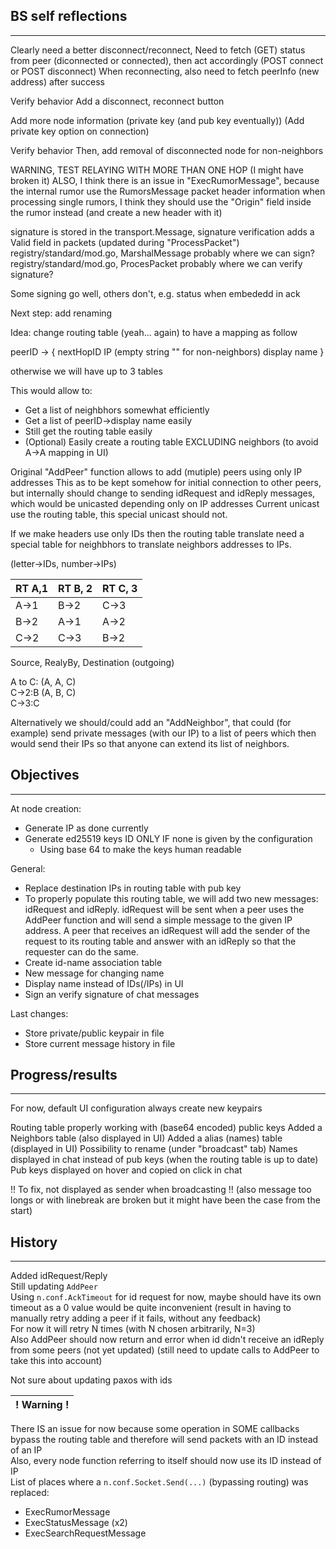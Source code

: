 ## BS self reflections
----

Clearly need a better disconnect/reconnect, 
Need to fetch (GET) status from peer (diconnected or connected), then act accordingly
(POST connect or POST disconnect)
When reconnecting, also need to fetch peerInfo (new address) after success

Verify behavior
Add a disconnect, reconnect button

Add more node information (private key (and pub key eventually))
(Add private key option on connection)

Verify behavior
Then, add removal of disconnected node for non-neighbors


WARNING, TEST RELAYING WITH MORE THAN ONE HOP (I might have broken it)
ALSO, I think there is an issue in "ExecRumorMessage", because the internal rumor 
use the RumorsMessage packet header information when processing single rumors, 
I think they should use the "Origin" field inside the rumor instead 
(and create a new header with it)

signature is stored in the transport.Message, signature verification adds a 
Valid field in packets (updated during "ProcessPacket")
registry/standard/mod.go, MarshalMessage probably where we can sign?
registry/standard/mod.go, ProcesPacket probably where we can verify signature?

Some signing go well, others don't, e.g. status when embededd in ack

Next step: add renaming

Idea: change routing table (yeah... again) to have a mapping as follow

peerID -> {
    nextHopID
    IP (empty string "" for non-neighbors)
    display name
}

otherwise we will have up to 3 tables

This would allow to:
- Get a list of neighbhors somewhat efficiently
- Get a list of peerID->display name easily
- Still get the routing table easily
- (Optional) Easily create a routing table EXCLUDING neighbors (to avoid A->A mapping in UI) 


Original "AddPeer" function allows to add (mutiple) peers using only IP addresses
This as to be kept somehow for initial connection to other peers,
but internally should change to sending idRequest and idReply messages, 
which would be unicasted depending only on IP addresses
Current unicast use the routing table, this special unicast should not.

If we make headers use only IDs then the routing table translate need a special 
table for neighbhors to translate neighbors addresses to IPs.   

(letter->IDs, number->IPs)

RT A,1|RT B, 2|RT C, 3
---|---|---
A->1|B->2|C->3
B->2|A->1|A->2
C->2|C->3|B->2

Source, RealyBy, Destination (outgoing)

A to C: (A, A, C)  
C->2:B (A, B, C)  
C->3:C  

Alternatively we should/could add an "AddNeighbor", that could (for example) 
send private messages (with our IP) to a list of peers which then would send 
their IPs so that anyone can extend its list of neighbors. 



## Objectives 
----

At node creation: 
- Generate IP as done currently
- Generate ed25519 keys ID ONLY IF none is given by the configuration
    - Using base 64 to make the keys human readable

General:
- Replace destination IPs in routing table with pub key
- To properly populate this routing table, we will add two new messages: idRequest and idReply. idRequest will be sent when a peer uses the AddPeer function and will send a simple message to the given IP address. A peer that receives an idRequest will add the sender of the request to its routing table and answer with an idReply so that the requester can do the same. 
- Create id-name association table
- New message for changing name
- Display name instead of IDs(/IPs) in UI
- Sign an verify signature of chat messages

Last changes: 
- Store private/public keypair in file
- Store current message history in file


## Progress/results
----

For now, default UI configuration always create new keypairs

Routing table properly working with (base64 encoded) public keys 
Added a Neighbors table (also displayed in UI)
Added a alias (names) table (displayed in UI)
Possibility to rename (under "broadcast" tab)
Names displayed in chat instead of pub keys (when the routing table is up to date) 
Pub keys displayed on hover and copied on click in chat

!! To fix, not displayed as sender when broadcasting !!
(also message too longs or with linebreak are broken but it might have been the case from the start)

## History
----
Added idRequest/Reply  
Still updating `AddPeer`   
Using `n.conf.AckTimeout` for id request for now, maybe should have its own timeout
as a 0 value would be quite inconvenient 
(result in having to manually retry adding a peer if it fails, without any feedback)  
For now it will retry N times (with N chosen arbitrarily, N=3)  
Also AddPeer should now return and error when id didn't receive an idReply from 
some peers (not yet updated) (still need to update calls to AddPeer to take this into account)  


Not sure about updating paxos with ids

|! Warning !|
|---|
There IS an issue for now because some operation in SOME callbacks bypass the routing table and therefore will send packets with an ID instead of an IP  
Also, every node function referring to itself should now use its ID instead of IP  
List of places where a `n.conf.Socket.Send(...)` (bypassing routing) was replaced: 
- ExecRumorMessage
- ExecStatusMessage (x2)
- ExecSearchRequestMessage